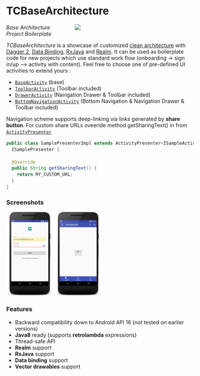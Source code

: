 # TCBaseArchitecture

<img src="screenshots/work_flow.gif" width="300" align="right" hspace="20">

*Base Architecture Project Boilerplate*

*TCBaseArchitecture* is a showcase of customized [clean architecture](https://github.com/android10/Android-CleanArchitecture) with [Dagger 2](https://github.com/google/dagger), [Data Binding](https://developer.android.com/topic/libraries/data-binding/index.html), [RxJava](https://github.com/ReactiveX/RxJava) and [Realm](https://news.realm.io/news/realm-for-android/). 
It can be used as boilerplate code for new projects which use standard work flow (onboarding -> sign in/up –> activity with content).
Feel free to choose one of pre-defined UI activities to extend yours :
* [`BaseActivity`](https://github.com/Gh0stahCZ/TCBaseArchitecture/blob/master/app/src/main/java/com/tomaschlapek/tcbasearchitecture/presentation/ui/activity/base/BaseActivity.java) (base)
* [`ToolbarActivity`](https://github.com/Gh0stahCZ/TCBaseArchitecture/blob/master/app/src/main/java/com/tomaschlapek/tcbasearchitecture/presentation/ui/activity/base/ToolbarActivity.java) (Toolbar included)
* [`DrawerActivity`](https://github.com/Gh0stahCZ/TCBaseArchitecture/blob/master/app/src/main/java/com/tomaschlapek/tcbasearchitecture/presentation/ui/activity/base/DrawerActivity.java) (Navigation Drawer & Toolbar included)
* [`BottomNavigationActivity`](https://github.com/Gh0stahCZ/TCBaseArchitecture/blob/master/app/src/main/java/com/tomaschlapek/tcbasearchitecture/presentation/ui/activity/base/BottomNavigationActivity.java) (Bottom Navigation & Navigation Drawer & Toolbar included)

Navigation scheme supports deep-linking via links generated by __share button__. For custom share URLs oveeride method getSharingText() in from [`ActivityPresenter`](https://github.com/Gh0stahCZ/TCBaseArchitecture/blob/master/app/src/main/java/com/tomaschlapek/tcbasearchitecture/presentation/presenter/base/ActivityPresenter.java)

```java
public class SamplePresenterImpl extends ActivityPresenter<ISampleActivityView> implements
  ISamplePresenter {

  @Override
  public String getSharingText() {
    return MY_CUSTOM_URL;
  }
}
```

### Screenshots

<img src="screenshots/sign_in.png" width="25%" />
<img src="screenshots/main_screen.png" width="25%" />

### Features

* Backward compatibility down to Android API 16 (not tested on earlier versions)
* __Java8__ ready (supports __retrolambda__ expressions)
* Thread-safe API
* __Realm__ support
* __RxJava__ support
* __Data binding__ support
* __Vector drawables__ support
